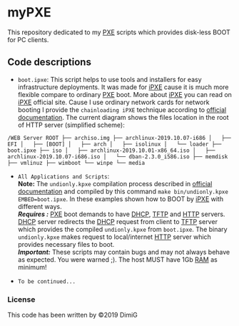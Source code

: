 myPXE
========
This repository dedicated to my [PXE][pxe] scripts which provides disk-less BOOT for PC clients.  

Code descriptions
-----------------

* `boot.ipxe`: This script helps to use tools and installers for easy infrastructure deployments. It was made for [iPXE][ipxe] cause it is much more flexible compare to ordinary [PXE][pxe] boot. More about [iPXE][ipxe] you can read on [iPXE][ipxe] official site. Cause I use ordinary network cards for network booting I provide the `chainloading iPXE` technique according to [official documentation][chainload]. The current diagram shows the files location in the root of HTTP server (simplified scheme):  

`/WEB Server ROOT
├── archiso.img
├── archlinux-2019.10.07-i686
│   ├── EFI
│   ├── [BOOT]
│   ├── arch
│   ├── isolinux
│   └── loader
├── boot.ipxe
├── iso
│   ├── archlinux-2019.10.01-x86_64.iso
│   ├── archlinux-2019.10.07-i686.iso
│   └── dban-2.3.0_i586.iso
├── memdisk
├── vmlinuz
├── wimboot
└── winpe
    └── media`

* `All Applications and Scripts`:  
   **Note:** The `undionly.kpxe` compilation process described in [official documentation][chainload] and compiled by this command `make bin/undionly.kpxe EMBED=boot.ipxe`. In these examples shown how to BOOT by [iPXE][ipxe] with different ways.  
   ***Requires :*** [PXE][pxe] boot demands to have [DHCP][dhcp], [TFTP][tftp] and [HTTP][http] servers. [DHCP][dhcp] server redirects the [DHCP][dhcp] request from client to [TFTP][tftp] server which provides the compiled `undionly.kpxe` from `boot.ipxe`. The binary `undionly.kpxe` makes request to local/internet [HTTP][http] server which provides necessary files to boot.  
   ***Important:*** These scripts may contain bugs and may not always behave as expected. You were warned ;). The host MUST have 1Gb [RAM][ram] as minimum!  

* `To be continued...`  

### License  

This code has been written by ©2019 DimiG  

[pxe]:https://en.wikipedia.org/wiki/Preboot_Execution_Environment
[ipxe]:https://ipxe.org
[chainload]:https://ipxe.org/howto/chainloading
[tftp]:https://en.wikipedia.org/wiki/Trivial_File_Transfer_Protocol
[http]:https://en.wikipedia.org/wiki/Hypertext_Transfer_Protocol
[dhcp]:https://en.wikipedia.org/wiki/Dynamic_Host_Configuration_Protocol
[ram]:https://en.wikipedia.org/wiki/Random-access_memory
